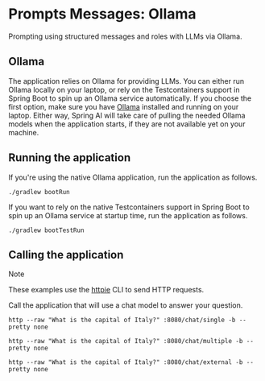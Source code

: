 # Prompts Messages: Ollama

Prompting using structured messages and roles with LLMs via Ollama.

## Ollama

The application relies on Ollama for providing LLMs. You can either run Ollama locally on your laptop,
or rely on the Testcontainers support in Spring Boot to spin up an Ollama service automatically.
If you choose the first option, make sure you have [Ollama](https://ollama.ai) installed and running on your laptop.
Either way, Spring AI will take care of pulling the needed Ollama models when the application starts,
if they are not available yet on your machine.

## Running the application

If you're using the native Ollama application, run the application as follows.

```shell
./gradlew bootRun
```

If you want to rely on the native Testcontainers support in Spring Boot to spin up an Ollama service at startup time,
run the application as follows.

```shell
./gradlew bootTestRun
```

## Calling the application

> [!NOTE]
> These examples use the [httpie](https://httpie.io) CLI to send HTTP requests.

Call the application that will use a chat model to answer your question.

```shell
http --raw "What is the capital of Italy?" :8080/chat/single -b --pretty none
```

```shell
http --raw "What is the capital of Italy?" :8080/chat/multiple -b --pretty none
```

```shell
http --raw "What is the capital of Italy?" :8080/chat/external -b --pretty none
```
